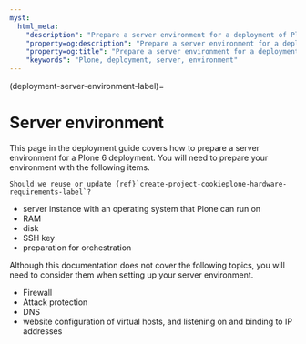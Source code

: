 ```yaml
---
myst:
  html_meta:
    "description": "Prepare a server environment for a deployment of Plone 6"
    "property=og:description": "Prepare a server environment for a deployment of Plone 6"
    "property=og:title": "Prepare a server environment for a deployment of Plone 6"
    "keywords": "Plone, deployment, server, environment"
---
```


(deployment-server-environment-label)=

# Server environment

This page in the deployment guide covers how to prepare a server environment for a Plone 6 deployment.
You will need to prepare your environment with the following items.

```{note}
Should we reuse or update {ref}`create-project-cookieplone-hardware-requirements-label`?
```

-   server instance with an operating system that Plone can run on
-   RAM
-   disk
-   SSH key
-   preparation for orchestration

Although this documentation does not cover the following topics, you will need to consider them when setting up your server environment.

-   Firewall
-   Attack protection
-   DNS
-   website configuration of virtual hosts, and listening on and binding to IP addresses
